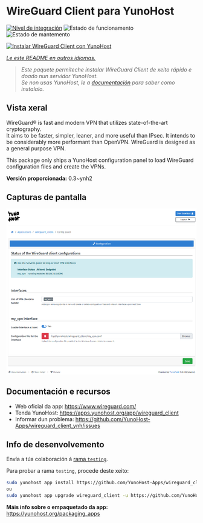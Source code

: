 <!--
NOTA: Este README foi creado automáticamente por <https://github.com/YunoHost/apps/tree/master/tools/readme_generator>
NON debe editarse manualmente.
-->

# WireGuard Client para YunoHost

[![Nivel de integración](https://apps.yunohost.org/badge/integration/wireguard_client)](https://ci-apps.yunohost.org/ci/apps/wireguard_client/)
![Estado de funcionamento](https://apps.yunohost.org/badge/state/wireguard_client)
![Estado de mantemento](https://apps.yunohost.org/badge/maintained/wireguard_client)

[![Instalar WireGuard Client con YunoHost](https://install-app.yunohost.org/install-with-yunohost.svg)](https://install-app.yunohost.org/?app=wireguard_client)

*[Le este README en outros idiomas.](./ALL_README.md)*

> *Este paquete permíteche instalar WireGuard Client de xeito rápido e doado nun servidor YunoHost.*  
> *Se non usas YunoHost, le a [documentación](https://yunohost.org/install) para saber como instalalo.*

## Vista xeral

WireGuard® is fast and modern VPN that utilizes state-of-the-art cryptography.  
It aims to be faster, simpler, leaner, and more useful than IPsec. It intends to be considerably more performant than OpenVPN. WireGuard is designed as a general purpose VPN.

This package only ships a YunoHost configuration panel to load WireGuard configuration files and create the VPNs.


**Versión proporcionada:** 0.3~ynh2

## Capturas de pantalla

![Captura de pantalla de WireGuard Client](./doc/screenshots/wireguard_client.png)

## Documentación e recursos

- Web oficial da app: <https://www.wireguard.com/>
- Tenda YunoHost: <https://apps.yunohost.org/app/wireguard_client>
- Informar dun problema: <https://github.com/YunoHost-Apps/wireguard_client_ynh/issues>

## Info de desenvolvemento

Envía a túa colaboración á [rama `testing`](https://github.com/YunoHost-Apps/wireguard_client_ynh/tree/testing).

Para probar a rama `testing`, procede deste xeito:

```bash
sudo yunohost app install https://github.com/YunoHost-Apps/wireguard_client_ynh/tree/testing --debug
ou
sudo yunohost app upgrade wireguard_client -u https://github.com/YunoHost-Apps/wireguard_client_ynh/tree/testing --debug
```

**Máis info sobre o empaquetado da app:** <https://yunohost.org/packaging_apps>
